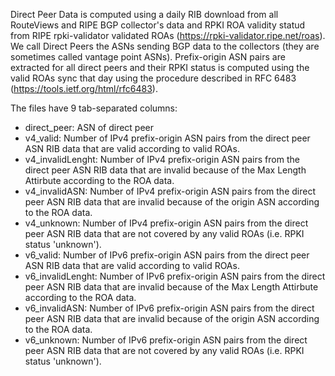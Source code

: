 Direct Peer Data is computed using a daily RIB download from all RouteViews and RIPE BGP collector's data and RPKI ROA validity statud from RIPE rpki-validator validated ROAs (https://rpki-validator.ripe.net/roas).
We call Direct Peers the ASNs sending BGP data to the collectors (they are sometimes called vantage point ASNs).
Prefix-origin ASN pairs are extracted for all direct peers and their RPKI status is computed using the valid ROAs sync that day using the procedure described in RFC 6483 (https://tools.ietf.org/html/rfc6483).

The files have 9 tab-separated columns:
- direct_peer: ASN of direct peer
- v4_valid: Number of IPv4 prefix-origin ASN pairs from the direct peer ASN RIB data that are valid according to valid ROAs.
- v4_invalidLenght: Number of IPv4 prefix-origin ASN pairs from the direct peer ASN RIB data that are invalid because of the Max Length Attirbute according to the ROA data.
- v4_invalidASN: Number of IPv4 prefix-origin ASN pairs from the direct peer ASN RIB data that are invalid because of the origin ASN according to the ROA data.
- v4_unknown: Number of IPv4 prefix-origin ASN pairs from the direct peer ASN RIB data that are not covered by any valid ROAs (i.e. RPKI status 'unknown').
- v6_valid: Number of IPv6 prefix-origin ASN pairs from the direct peer ASN RIB data that are valid according to valid ROAs.
- v6_invalidLenght: Number of IPv6 prefix-origin ASN pairs from the direct peer ASN RIB data that are invalid because of the Max Length Attirbute according to the ROA data.
- v6_invalidASN: Number of IPv6 prefix-origin ASN pairs from the direct peer ASN RIB data that are invalid because of the origin ASN according to the ROA data.
- v6_unknown: Number of IPv6 prefix-origin ASN pairs from the direct peer ASN RIB data that are not covered by any valid ROAs (i.e. RPKI status 'unknown').
